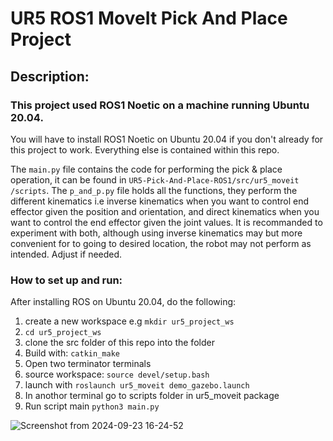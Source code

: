 # UR5 ROS1 MoveIt Pick And Place Project
## Description: 
### This project used ROS1 Noetic on a machine running Ubuntu 20.04.
You will have to install ROS1 Noetic on Ubuntu 20.04 if you don't already for this project to work.
Everything else is contained within this repo.

The `main.py` file contains the code for performing the pick & place operation, it can be found in `UR5-Pick-And-Place-ROS1/src/ur5_moveit
/scripts`. The `p_and_p.py` file holds all the functions, they perform the different kinematics i.e inverse kinematics when you want to control end effector given the position and orientation,
and direct kinematics when you want to control the end effector given the joint values. It is recommanded to experiment with both, although using inverse kinematics
may but more convenient for to going to desired location, the robot may not perform as intended. Adjust if needed.

### How to set up and run:
After installing ROS on Ubuntu 20.04, do the following:
1. create a new workspace e.g `mkdir ur5_project_ws`
2. `cd ur5_project_ws`
3. clone the src folder of this repo into the folder
4. Build with: `catkin_make`
5. Open two terminator terminals
6. source workspace: `source devel/setup.bash`
7. launch with `roslaunch ur5_moveit demo_gazebo.launch`
8. In anothor terminal go to scripts folder in ur5_moveit package
9. Run script main `python3 main.py`

![Screenshot from 2024-09-23 16-24-52](https://github.com/user-attachments/assets/55b7154a-a06e-4c98-aff2-a83aba658158)


   

